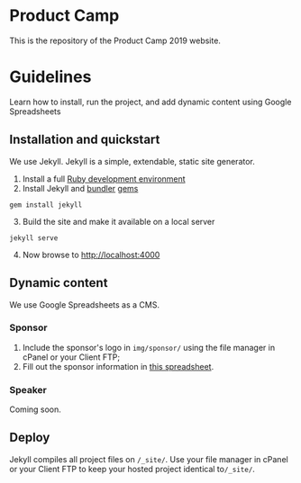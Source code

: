 # Product Camp
This is the repository of the Product Camp 2019 website.

# Guidelines
Learn how to install, run the project, and add dynamic content using Google Spreadsheets

## Installation and quickstart
We use Jekyll. Jekyll is a simple, extendable, static site generator.

1. Install a full [Ruby development environment](https://jekyllrb.com/docs/)
2. Install Jekyll and [bundler](https://jekyllrb.com/docs/ruby-101/#bundler) [gems](https://jekyllrb.com/docs/ruby-101/#gems)
```
gem install jekyll
```
3. Build the site and make it available on a local server
```
jekyll serve
```
4. Now browse to [http://localhost:4000](http://localhost:4000)

## Dynamic content
We use Google Spreadsheets as a CMS.

### Sponsor
1. Include the sponsor's logo in ```img/sponsor/``` using the file manager in cPanel or your Client FTP;
2. Fill out the sponsor information in [this spreadsheet](https://docs.google.com/spreadsheets/d/1Cu9buu8ibZl048JUK0hSiuPrN95qbIdNQbTICA2m5L8/edit#gid=47337489).

### Speaker
Coming soon.

## Deploy
Jekyll compiles all project files on ```/_site/```. Use your file manager in cPanel or your Client FTP to keep your hosted project identical to```/_site/```.
